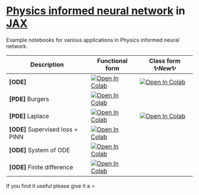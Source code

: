 # [Physics informed neural network](https://maziarraissi.github.io/PINNs/) in [JAX](https://github.com/google/jax)

Example notebooks for various applications in Physics informed neural network.

| Description  |  Functional form | Class form ✨*New*✨  |
|---|---|---|
| **[ODE]**  | <a href="https://colab.research.google.com/github/ASEM000/Physics-informed-neural-network-in-JAX/blob/main/%5B1%5D_ODE_PINN.ipynb" target="_parent"><img src="https://colab.research.google.com/assets/colab-badge.svg" alt="Open In Colab"/></a>  | <a href="https://colab.research.google.com/github/ASEM000/Physics-informed-neural-network-in-JAX/blob/main/%5B1%5D_ODE_PINN_ClassForm.ipynb" target="_parent"><img src="https://colab.research.google.com/assets/colab-badge.svg" alt="Open In Colab"/></a>  |
|  **[PDE]** Burgers |  <a href="https://colab.research.google.com/github/ASEM000/Physics-informed-neural-network-in-JAX/blob/main/%5B2%5D_PDE_Burgers_PINN.ipynb" target="_parent"><img src="https://colab.research.google.com/assets/colab-badge.svg" alt="Open In Colab"/></a> |   |
|  **[PDE]** Laplace | <a href="https://colab.research.google.com/github/ASEM000/Physics-informed-neural-network-in-JAX/blob/main/%5B3%5D_PDE_Laplace_PINN.ipynb" target="_parent"><img src="https://colab.research.google.com/assets/colab-badge.svg" alt="Open In Colab"/></a>  | <a href="https://colab.research.google.com/github/ASEM000/Physics-informed-neural-network-in-JAX/blob/main/%5B3%5D_PDE_Laplace_PINN_ClassForm.ipynb" target="_parent"><img src="https://colab.research.google.com/assets/colab-badge.svg" alt="Open In Colab"/></a>  |
|  **[ODE]** Supervised loss + PINN | <a href="https://colab.research.google.com/github/ASEM000/Physics-informed-neural-network-in-JAX/blob/main/%5B4%5D_ODE_Supervised_and_PINN.ipynb" target="_parent"><img src="https://colab.research.google.com/assets/colab-badge.svg" alt="Open In Colab"/></a>  |   |
| **[ODE]** System of ODE  | <a href="https://colab.research.google.com/github/ASEM000/Physics-informed-neural-network-in-JAX/blob/main/%5B5%5D_System_of_ODEs_PINN.ipynb" target="_parent"><img src="https://colab.research.google.com/assets/colab-badge.svg" alt="Open In Colab"/></a>  |   |
|  **[ODE]** Finite difference | <a href="https://colab.research.google.com/github/ASEM000/Physics-informed-neural-network-in-JAX/blob/main/%5B6%5D_ODE_PINN_finite_difference.ipynb" target="_parent"><img src="https://colab.research.google.com/assets/colab-badge.svg" alt="Open In Colab"/></a>  |   |


If you find it useful please give it a ⭐
